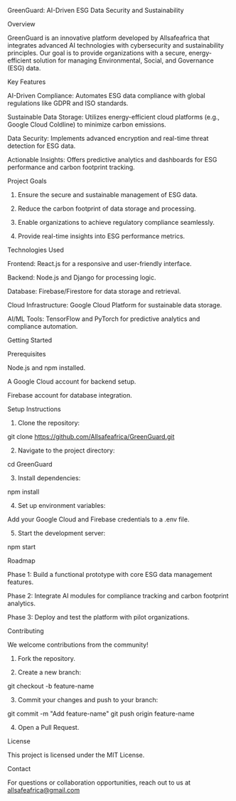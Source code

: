 GreenGuard: AI-Driven ESG Data Security and Sustainability

Overview

GreenGuard is an innovative platform developed by Allsafeafrica that integrates advanced AI technologies with cybersecurity and sustainability principles. Our goal is to provide organizations with a secure, energy-efficient solution for managing Environmental, Social, and Governance (ESG) data.

Key Features

AI-Driven Compliance: Automates ESG data compliance with global regulations like GDPR and ISO standards.

Sustainable Data Storage: Utilizes energy-efficient cloud platforms (e.g., Google Cloud Coldline) to minimize carbon emissions.

Data Security: Implements advanced encryption and real-time threat detection for ESG data.

Actionable Insights: Offers predictive analytics and dashboards for ESG performance and carbon footprint tracking.


Project Goals

1. Ensure the secure and sustainable management of ESG data.

2. Reduce the carbon footprint of data storage and processing.

3. Enable organizations to achieve regulatory compliance seamlessly.

4. Provide real-time insights into ESG performance metrics.



Technologies Used

Frontend: React.js for a responsive and user-friendly interface.

Backend: Node.js and Django for processing logic.

Database: Firebase/Firestore for data storage and retrieval.

Cloud Infrastructure: Google Cloud Platform for sustainable data storage.

AI/ML Tools: TensorFlow and PyTorch for predictive analytics and compliance automation.


Getting Started

Prerequisites

Node.js and npm installed.

A Google Cloud account for backend setup.

Firebase account for database integration.


Setup Instructions

1. Clone the repository:

git clone https://github.com/Allsafeafrica/GreenGuard.git


2. Navigate to the project directory:

cd GreenGuard

3. Install dependencies:

npm install

4. Set up environment variables:

Add your Google Cloud and Firebase credentials to a .env file.

5. Start the development server:

npm start

Roadmap

Phase 1: Build a functional prototype with core ESG data management features.

Phase 2: Integrate AI modules for compliance tracking and carbon footprint analytics.

Phase 3: Deploy and test the platform with pilot organizations.


Contributing

We welcome contributions from the community!

1. Fork the repository.


2. Create a new branch:

git checkout -b feature-name


3. Commit your changes and push to your branch:

git commit -m "Add feature-name"
git push origin feature-name


4. Open a Pull Request.



License

This project is licensed under the MIT License.

Contact

For questions or collaboration opportunities, reach out to us at allsafeafrica@gmail.com
